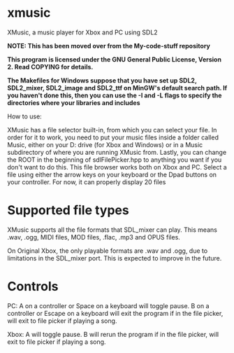 # xmusic
XMusic, a music player for Xbox and PC using SDL2

**NOTE: This has been moved over from the My-code-stuff repository**

**This program is licensed under the GNU General Public License, Version 2. Read COPYING for details.**

**The Makefiles for Windows suppose that you have set up SDL2, SDL2\_mixer, SDL2\_image and SDL2\_ttf on MinGW's default search path. If you haven't done this, then you can use the -I and -L flags to specify the directories where your libraries and includes**

How to use:

XMusic has a file selector built-in, from which you can select your file. In order for it to work, you need to put your music files inside a folder called Music, either on your D: drive (for Xbox and Windows) or in a Music subdirectory of where you are running XMusic from. Lastly, you can change the ROOT in the beginning of sdlFilePicker.hpp to anything you want if you don't want to do this.  This file browser works both on Xbox and PC. Select a file using either the arrow keys on your keyboard or the Dpad buttons on your controller. For now, it can properly display 20 files

# Supported file types

XMusic supports all the file formats that SDL\_mixer can play. This means .wav, .ogg, MIDI files, MOD files, .flac, .mp3 and OPUS files.

On Original Xbox, the only playable formats are .wav and .ogg, due to limitations in the SDL\_mixer port. This is expected to improve in the future.

# Controls
PC:
A on a controller or Space on a keyboard will toggle pause.
B on a controller or Escape on a keyboard will exit the program if in the file picker, will exit to file picker if playing a song.

Xbox:
A will toggle pause.
B will rerun the program if in the file picker, will exit to file picker if playing a song.